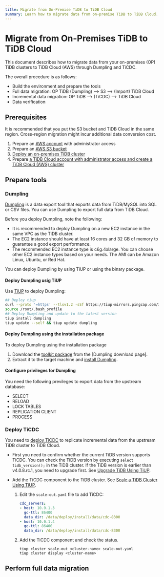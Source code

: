 ```yaml
---
title: Migrate from On-Premise TiDB to TiDB Cloud
summary: Learn how to migrate data from on-premise TiDB to TiDB Cloud.
---
```


# Migrate from On-Premises TiDB to TiDB Cloud

This document describes how to migrate data from your on-premises (OP) TiDB clusters to TiDB Cloud (AWS) through Dumpling and TiCDC.

The overall procedure is as follows:

- Build the environment and prepare the tools
- Full data migration: OP TiDB (Dumpling) --> S3 --> (Import) TiDB Cloud
- Incremental data migration: OP TiDB --> (TiCDC) --> TiDB Cloud
- Data verification

## Prerequisites

It is recommended that you put the S3 bucket and TiDB Cloud in the same region. Cross-region migration might incur additional data conversion cost.

  1. Prepare an [AWS account](https://docs.aws.amazon.com/AmazonS3/latest/userguide/setting-up-s3.html#sign-up-for-aws-gsg) with administrator access
  2. Prepare an [AWS S3 bucket](https://docs.aws.amazon.com/AmazonS3/latest/userguide/creating-bucket.html)
  3. [Deploy an on-premises TiDB cluster](https://docs.pingcap.com/zh/tidb/dev/hardware-and-software-requirements)
  4. Prepare [a TiDB Cloud account with administrator access and create a TiDB Cloud (AWS) cluster](/tidb-cloud/tidb-cloud-quickstart.md)

## Prepare tools

### Dumpling

[Dumpling](https://docs.pingcap.com/tidb/dev/dumpling-overview) is a data export tool that exports data from TiDB/MySQL into SQL or CSV files. You can use Dumpling to export full data from TiDB Cloud.

Before you deploy Dumpling, note the following:

- It is recommended to deploy Dumpling on a new EC2 instance in the same VPC as the TiDB cluster.
- The EC2 instance should have at least 16 cores and 32 GB of memory to guarantee a good export performance.
- The recommended EC2 instance type is c6g.4xlarge. You can choose other EC2 instance types based on your needs. The AMI can be Amazon Linux, Ubuntu, or Red Hat.

You can deploy Dumpling by using TiUP or using the binary package.

#### Deploy Dumpling usig TiUP

Use [TiUP](https://docs.pingcap.com/tidb/stable/tiup-overview) to deploy Dumpling:

```bash
## Deploy tiup
curl --proto '=https' --tlsv1.2 -sSf https://tiup-mirrors.pingcap.com/install.sh | sh
source /root/.bash_profile
## Deploy Dumpling and update to the latest version
tiup install dumpling
tiup update --self && tiup update dumpling
```

#### Deploy Dumpling using the installation package

To deploy Dumpling using the installation package

1. Download the [toolkit package](https://docs.pingcap.com/tidb/stable/download-ecosystem-tools) from the [Dumpling download page].
2. Extract it to the target machine and [install Dumpling](https://docs.pingcap.com/tidb/stable/dumpling-overview#dumpling-introduction).

#### Configure privileges for Dumpling

You need the following previleges to export data from the upstream database:

- SELECT
- RELOAD
- LOCK TABLES
- REPLICATION CLIENT
- PROCESS

### Deploy TiCDC

You need to [deploy TiCDC](https://docs.pingcap.com/tidb/dev/deploy-ticdc) to replicate incremental data from the upstream TiDB cluster to TiDB Cloud.

- First you need to confirm whether the current TiDB version supports TiCDC. You can check the TiDB version by executing `select tidb_version();` in the TiDB cluster. If the TiDB version is earlier than v4.0.8.rc.1, you need to upgrade first. See [Upgrade TiDB Using TiUP](https://docs.pingcap.com/tidb/dev/upgrade-tidb-using-tiup).

- Add the TiCDC component to the TiDB cluster. See [Scale a TiDB Cluster Using TiUP](https://docs.pingcap.com/tidb/dev/scale-tidb-using-tiup).

  1. Edit the `scale-out.yaml` file to add TiCDC:

      ```yaml
      cdc_servers:
      - host: 10.0.1.3
        gc-ttl: 86400
        data_dir: /data/deploy/install/data/cdc-8300
      - host: 10.0.1.4
        gc-ttl: 86400
        data_dir: /data/deploy/install/data/cdc-8300
      ```

  2. Add the TiCDC component and check the status.

        ```shell
        tiup cluster scale-out <cluster-name> scale-out.yaml
        tiup cluster display <cluster-name>
        ```

## Perform full data migration


